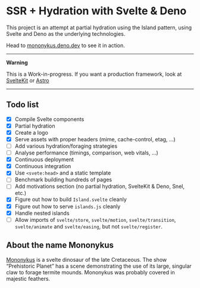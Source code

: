 # SSR + Hydration with Svelte & Deno

This project is an attempt at partial hydration using the Island pattern, using
Svelte and Deno as the underlying technologies.

Head to [mononykus.deno.dev](https://mononykus.deno.dev/) to see it in action.

---

**Warning**

This is a Work-in-progress. If you want a production framework, look at
[SvelteKit](https://kit.svelte.dev) or [Astro](https://astro.build/)

---

## Todo list

- [x] Compile Svelte components
- [x] Partial hydration
- [x] Create a logo
- [x] Serve assets with proper headers (mime, cache-control, etag, …)
- [ ] Add various hydration/foraging strategies
- [ ] Analyse performance (timings, comparison, web vitals, …)
- [x] Continuous deployment
- [x] Continuous integration
- [x] Use `<svete:head>` and a static template
- [ ] Benchmark building hundreds of pages
- [ ] Add motivations section (no partial hydration, SvelteKit & Deno, Snel,
      etc.)
- [x] Figure out how to build `Island.svelte` cleanly
- [x] Figure out how to serve `islands.js` cleanly
- [x] Handle nested islands
- [ ] Allow imports of `svelte/store`, `svelte/motion`, `svelte/transition`,
      `svelte/animate` and `svelte/easing`, but not `svelte/register`.

## About the name Mononykus

[Mononykus](https://en.wikipedia.org/wiki/Mononykus) is a svelte dinosaur of the
late Cretaceous. The show “Prehistoric Planet” has a scene demonstrating the use
of its large, singular claw to forage termite mounds. Mononykus was probably
covered in majestic feathers.

